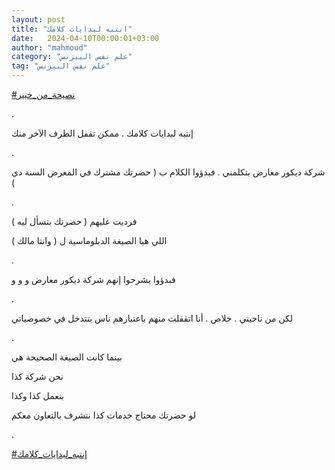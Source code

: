 ```yaml
---
layout: post
title: "انتبه لبدايات كلامك"
date:   2024-04-10T00:00:01+03:00
author: "mahmoud"
category: "علم نفس البيزنس"
tag: "علم نفس البيزنس"
---
```



[<u>\#نصيحة\_من\_خبير</u>](https://www.facebook.com/hashtag/%D9%86%D8%B5%D9%8A%D8%AD%D8%A9_%D9%85%D9%86_%D8%AE%D8%A8%D9%8A%D8%B1?__eep__=6&__cft__%5b0%5d=AZUjtFMNrcYdiodAFiEa3nNpnUfN2QzEsDqByDrPjvhk_g5hvCBTFq63-zATfk93oEd57K6WtXszA0v07sRtolZ4Eq3mlsHPc2n_a-dJ1JzYKF540pBcetqcygvVn-BdfBdQ8P6TVo1TAfSKBhtqGgizcVcudATLf-5fAGvpGPphhg&__tn__=*NK-R)

.

إنتبه لبدايات كلامك . ممكن تقفل الطرف الآخر منك

.

شركة ديكور معارض بتكلمني . فبدؤوا الكلام ب ( حضرتك مشترك
في المعرض السنة دي )

.

فرديت عليهم ( حضرتك بتسأل ليه )

اللي هيا الصيغة الدبلوماسية ل ( وانتا مالك )

.

فبدؤوا يشرحوا إنهم شركة ديكور معارض و و و

.

لكن من ناحيتي . خلاص . أنا اتقفلت منهم باعتبارهم ناس
بتتدخل في خصوصياتي

.

بينما كانت الصيغة الصحيحة هي

نحن شركة كذا

بنعمل كذا وكذا

لو حضرتك محتاج خدمات كذا نتشرف بالتعاون معكم

.

[<u>\#إنتبه\_لبدايات\_كلامك</u>](https://www.facebook.com/hashtag/%D8%A5%D9%86%D8%AA%D8%A8%D9%87_%D9%84%D8%A8%D8%AF%D8%A7%D9%8A%D8%A7%D8%AA_%D9%83%D9%84%D8%A7%D9%85%D9%83?__eep__=6&__cft__%5b0%5d=AZUjtFMNrcYdiodAFiEa3nNpnUfN2QzEsDqByDrPjvhk_g5hvCBTFq63-zATfk93oEd57K6WtXszA0v07sRtolZ4Eq3mlsHPc2n_a-dJ1JzYKF540pBcetqcygvVn-BdfBdQ8P6TVo1TAfSKBhtqGgizcVcudATLf-5fAGvpGPphhg&__tn__=*NK-R)
